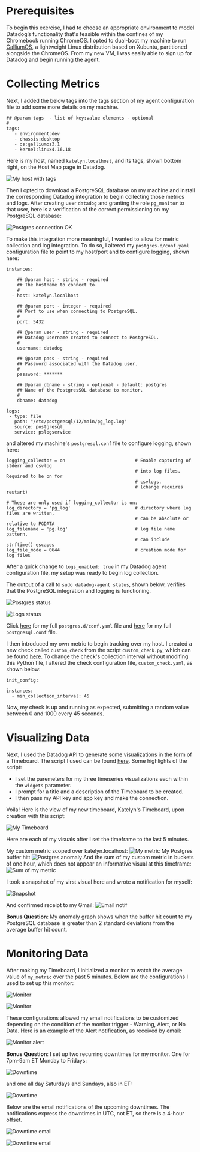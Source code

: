 # Prerequisites

To begin this exercise, I had to choose an appropriate environment to model Datadog’s functionality that's feasible within the confines of my Chromebook running ChromeOS. I opted to dual-boot my machine to run [GalliumOS](https://galliumos.org/), a lightweight Linux distribution based on Xubuntu, partitioned alongside the ChromeOS. From my new VM, I was easily able to sign up for Datadog and begin running the agent.  

# Collecting Metrics 
Next, I added the below tags into the tags section of my agent configuration file to add some more details on my machine.

```
## @param tags  - list of key:value elements - optional
#
tags:
   - environment:dev
   - chassis:desktop
   - os:galliumos3.1
   - kernel:linux4.16.18
```

Here is my host, named `katelyn.localhost`, and its tags, shown bottom right, on the Host Map page in Datadog.

![My host with tags](screenshots/host_with_tags.png)

Then I opted to download a PostgreSQL database on my machine and install the corresponding Datadog integration to begin collecting those metrics and logs.  After creating user `datadog` and granting the role `pg_monitor` to that user,  here is a verification of the correct permissioning on my PostgreSQL database:

![Postgres connection OK](screenshots/postgres_connection_ok.png)

To make this integration more meaningful, I wanted to allow for metric collection and log integration.  To do so, I altered my `postgres.d/conf.yaml` configuration file to point to my host/port and to configure logging, shown here: 
```
instances:

    ## @param host - string - required
    ## The hostname to connect to.
    #
  - host: katelyn.localhost

    ## @param port - integer - required
    ## Port to use when connecting to PostgreSQL.
    #
    port: 5432

    ## @param user - string - required
    ## Datadog Username created to connect to PostgreSQL.
    #
    username: datadog

    ## @param pass - string - required
    ## Password associated with the Datadog user.
    #
    password: *******

    ## @param dbname - string - optional - default: postgres
    ## Name of the PostgresSQL database to monitor.
    #
    dbname: datadog
```
```
logs:
 - type: file
   path: "/etc/postgresql/12/main/pg_log.log"
   source: postgresql
   service: pslogservice
```

and altered my machine's `postgresql.conf` file to configure logging, shown here:

```
logging_collector = on                          # Enable capturing of stderr and csvlog
                                                # into log files. Required to be on for
                                                # csvlogs.
                                                # (change requires restart)

# These are only used if logging_collector is on:
log_directory = 'pg_log'                        # directory where log files are written,
                                                # can be absolute or relative to PGDATA
log_filename = 'pg.log'                         # log file name pattern,
                                                # can include strftime() escapes
log_file_mode = 0644                            # creation mode for log files
```

After a quick change to `logs_enabled: true` in my Datadog agent configuration file, my setup was ready to begin log collection. 

The output of a call to `sudo datadog-agent status`, shown below, verifies that the PostgreSQL integration and logging is functioning.  

![Postgres status](screenshots/postgres_status.png)

![Logs status](screenshots/logs_status.png)


Click [here](https://github.com/kmglassman/hiring-engineers/blob/kmglassman-answers-test/conf-files/postgres.d_conf.yaml) for my full `postgres.d/conf.yaml` file and [here](https://github.com/kmglassman/hiring-engineers/blob/kmglassman-answers-test/conf-files/postgresql.conf) for my full `postgresql.conf` file.  

I then introduced my own metric to begin tracking over my host.  I created a new check called `custom_check` from the script `custom_check.py`, which can be found [here](https://github.com/kmglassman/hiring-engineers/blob/kmglassman-answers-test/scripts/custom_check.py).  To change the check's collection interval without modifing this Python file, I altered the check configuration file, `custom_check.yaml`, as shown below:
```
init_config:

instances:
  - min_collection_interval: 45
```

Now, my check is up and running as expected, submitting a random value between 0 and 1000 every 45 seconds.  

# Visualizing Data

Next, I used the Datadog API to generate some visualizations in the form of a Timeboard.  The script I used can be found [here](https://github.com/kmglassman/hiring-engineers/blob/kmglassman-answers-test/scripts/timeboard.py).  Some highlights of the script:
* I set the paremeters for my three timeseries visualizations each within the `widgets` parameter.
* I prompt for a title and a description of the Timeboard to be created.
* I then pass my API key and app key and make the connection.

Voila! Here is the view of my new timeboard, Katelyn's Timeboard, upon creation with this script:

![My Timeboard](screenshots/my_timeboard.png)

Here are each of my visuals after I set the timeframe to the last 5 minutes.

My custom metric scoped over katelyn.localhost:
![My metric](screenshots/my_metric_5m.png)
My Postgres buffer hit:
![Postgres anomaly](screenshots/postgres_anomaly_5m.png)
And the sum of my custom metric in buckets of one hour, which does not appear an informative visual at this timeframe:
![Sum of my metric](screenshots/my_metric_sum_5m.png)

I took a snapshot of my virst visual here and wrote a notification for myself:

![Snapshot](screenshots/snapshot.png)

And confirmed receipt to my Gmail:
![Email notif](screenshots/email_notif.png)


**Bonus Question**: My anomaly graph shows when the buffer hit count to my PostgreSQL database is greater than 2 standard deviations from the average buffer hit count. 


# Monitoring Data
After making my Timeboard, I initialized a monitor to watch the average value of `my_metric` over the past 5 minutes.  Below are the configurations I used to set up this monitor:

![Monitor](screenshots/monitor1.png)


![Monitor](screenshots/monitor2.png)


These configurations allowed my email notifications to be customized depending on the condition of the monitor trigger - Warning, Alert, or No Data.  Here is an example of the Alert notification, as received by email:

![Monitor alert](screenshots/monitor_alert.png)

**Bonus Question**: I set up two recurring downtimes for my monitor.  One for 7pm-9am ET Monday to Fridays:

![Downtime](screenshots/schedule_downtime1.png)

and one all day Saturdays and Sundays, also in ET:

![Downtime](screenshots/schedule_downtime2.png)

Below are the email notifications of the upcoming downtimes.  The notifications express the downtimes in UTC, not ET, so there is a 4-hour offset.

![Downtime email](screenshots/downtime_email.png)

![Downtime email](screenshots/downtime_email2.png)



